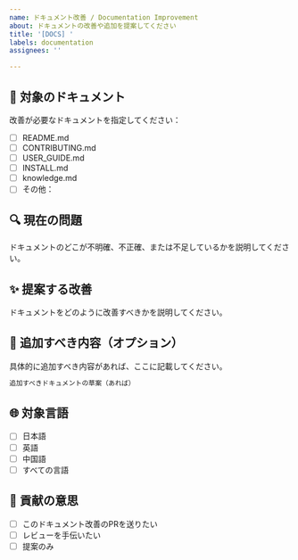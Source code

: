 ```yaml
---
name: ドキュメント改善 / Documentation Improvement
about: ドキュメントの改善や追加を提案してください
title: '[DOCS] '
labels: documentation
assignees: ''

---
```


## 📖 対象のドキュメント
改善が必要なドキュメントを指定してください：
- [ ] README.md
- [ ] CONTRIBUTING.md
- [ ] USER_GUIDE.md
- [ ] INSTALL.md
- [ ] knowledge.md
- [ ] その他：

## 🔍 現在の問題
ドキュメントのどこが不明確、不正確、または不足しているかを説明してください。

## ✨ 提案する改善
ドキュメントをどのように改善すべきかを説明してください。

## 📝 追加すべき内容（オプション）
具体的に追加すべき内容があれば、ここに記載してください。

```markdown
追加すべきドキュメントの草案（あれば）
```

## 🌐 対象言語
- [ ] 日本語
- [ ] 英語
- [ ] 中国語
- [ ] すべての言語

## 🤝 貢献の意思
- [ ] このドキュメント改善のPRを送りたい
- [ ] レビューを手伝いたい
- [ ] 提案のみ
